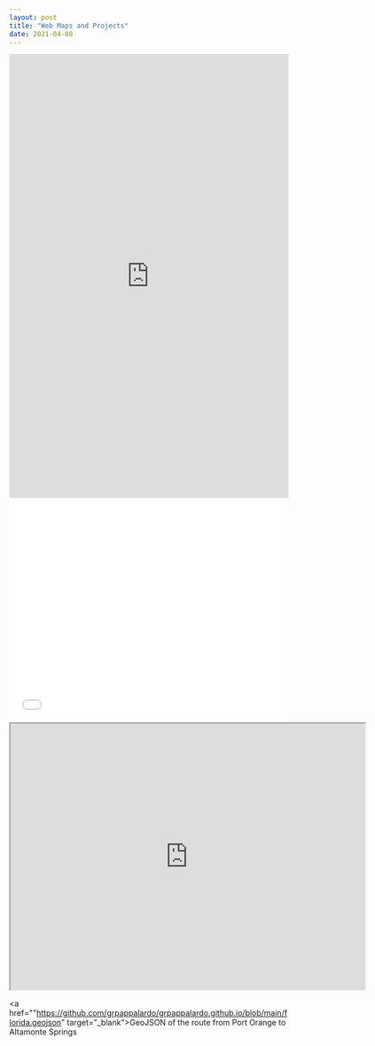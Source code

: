 ```yaml
---
layout: post
title: "Web Maps and Projects"
date: 2021-04-08
---
```

<iframe src="https://uploads.knightlab.com/storymapjs/a559a5a2212819178b25774dd9261f80/pappalardo-lab1/index.html" frameborder="0" width="100%" height="800">An American Roadtrip: a Knight Lab Story Map</iframe>

<style>.embed-container {position: relative; padding-bottom: 80%; height: 0; max-width: 100%;} .embed-container iframe, .embed-container object, .embed-container iframe{position: absolute; top: 0; left: 0; width: 100%; height: 100%;} small{position: absolute; z-index: 40; bottom: 0; margin-bottom: -15px;}</style><div class="embed-container"><iframe width="500" height="400" frameborder="0" scrolling="no" marginheight="0" marginwidth="0" title="311 Incidents" src="//arcgis.com/apps/Embed/index.html?webmap=61674c5545634e97bcaaaccf705e1443&extent=-81.4153,28.6788,-81.4035,28.6845&zoom=true&previewImage=false&scale=true&disable_scroll=true&theme=light">Incident Reports Participatory GIS Example map</iframe></div>

<iframe src="https://www.google.com/maps/d/embed?mid=1MOYAsXQJA6R2e7cYWskCf7hDtAFsigaU" width="640" height="480">Birthplaces of my Favorite Writers</iframe>

<a href=""https://github.com/grpappalardo/grpappalardo.github.io/blob/main/florida.geojson" target="_blank">GeoJSON of the route from Port Orange to Altamonte Springs</a>

